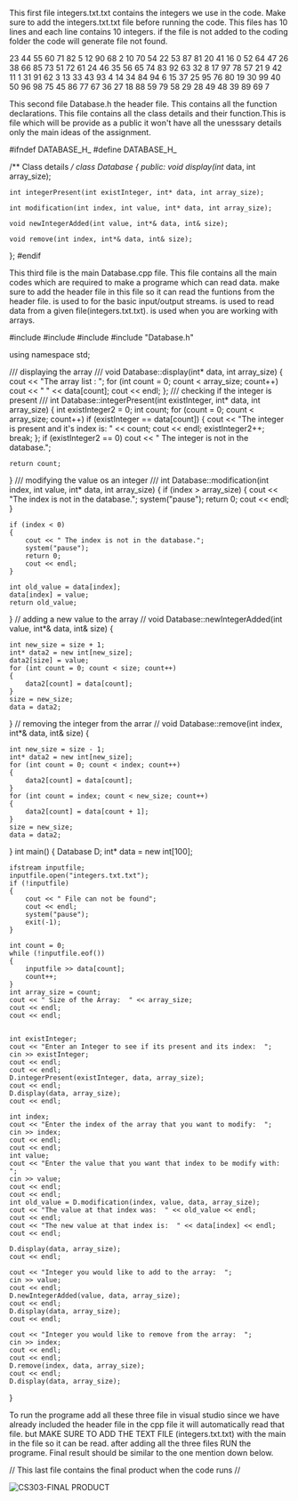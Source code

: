 This first file integers.txt.txt contains the integers we use in the code. Make sure to add the integers.txt.txt file before running the code. This files has 10 lines and each line contains 10 integers. if the file is not added to the coding folder the code will generate file not found.

23 44 55 60 71 82  5 12 90 68
 2 10 70 54 22 53 87 81 20 41
16  0 52 64 47 26 38 66 85 73
51 72 61 24 46 35 56 65 74 83
92 63 32  8 17 97 78 57 21  9
42 11  1 31 91 62  3 13 33 43
93  4 14 34 84 94  6 15 37 25
95 76 80 19 30 99 40 50 96 98
75 45 86 77 67 36 27 18 88 59
79 58 29 28 49 48 39 89 69  7

This second file Database.h the header file. This contains all the function declarations. This file contains all the class details and their function.This is file which will be provide as a public it won't have all the unesssary details only the main ideas of the assignment. 

#ifndef DATABASE_H_
#define DATABASE_H_

/** Class details */
class Database {
public:
	void display(int* data, int array_size);

	int integerPresent(int existInteger, int* data, int array_size);

	int modification(int index, int value, int* data, int array_size);

	void newIntegerAdded(int value, int*& data, int& size);

	void remove(int index, int*& data, int& size);

};
#endif	 

This third file is the main Database.cpp file. This file contains all the main codes which are required to make a programe which can read data. make sure to add the header file in this file so it can read the funtions from the header file. <iostream> is used to for the basic input/output streams. <fstream> is used to read data from a given file(integers.txt.txt).<vector> is used when you are working with arrays. 

#include <iostream>
#include <fstream>
#include <vector>
#include "Database.h"

using namespace std;

/// displaying the array /// 
void Database::display(int* data, int array_size) {
	cout << "The array list : ";
	for (int count = 0; count < array_size; count++)
		cout << " " << data[count];
	cout << endl;
};
/// checking if the integer is present ///
int Database::integerPresent(int existInteger, int* data, int array_size)
{
	int existInteger2 = 0;
	int count;
	for (count = 0; count < array_size; count++)
		if (existInteger == data[count])
		{
			cout << "The  integer is present and it's index is:  " << count;
			cout << endl;
			existInteger2++;
			break;
		};
	if (existInteger2 == 0)
		cout << " The integer is not in the database.";

	return count;
}
/// modifying the value os an integer ///
int Database::modification(int index, int value, int* data, int array_size)
{
	if (index > array_size)
	{
		cout << "The index is not in the database.";
		system("pause");
		return 0;
		cout << endl;
	}

	if (index < 0)
	{
		cout << " The index is not in the database.";
		system("pause");
		return 0;
		cout << endl;
	}

	int old_value = data[index];
	data[index] = value;
	return old_value;
}
// adding a new value to the array //
void Database::newIntegerAdded(int value, int*& data, int& size) {

	int new_size = size + 1;
	int* data2 = new int[new_size];
	data2[size] = value;
	for (int count = 0; count < size; count++)
	{
		data2[count] = data[count];
	}
	size = new_size;
	data = data2;



}
// removing the integer from the arrar //
void Database::remove(int index, int*& data, int& size) {

	int new_size = size - 1;
	int* data2 = new int[new_size];
	for (int count = 0; count < index; count++)
	{
		data2[count] = data[count];
	}
	for (int count = index; count < new_size; count++)
	{
		data2[count] = data[count + 1];
	}
	size = new_size;
	data = data2;



}
int main()
{
	Database D;
	int* data = new int[100];

	ifstream inputfile;
	inputfile.open("integers.txt.txt");
	if (!inputfile)
	{
		cout << " File can not be found";
		cout << endl;
		system("pause");
		exit(-1);
	}

	int count = 0;
	while (!inputfile.eof())
	{
		inputfile >> data[count];
		count++;
	}
	int array_size = count;
	cout << " Size of the Array:  " << array_size;
	cout << endl;
	cout << endl;


	int existInteger;
	cout << "Enter an Integer to see if its present and its index:  ";
	cin >> existInteger;
	cout << endl;
	cout << endl;
	D.integerPresent(existInteger, data, array_size);
	cout << endl;
	D.display(data, array_size);
	cout << endl;

	int index;
	cout << "Enter the index of the array that you want to modify:  ";
	cin >> index;
	cout << endl;
	cout << endl;
	int value;
	cout << "Enter the value that you want that index to be modify with:  ";
	cin >> value;
	cout << endl;
	cout << endl;
	int old_value = D.modification(index, value, data, array_size);
	cout << "The value at that index was:  " << old_value << endl;
	cout << endl;
	cout << "The new value at that index is:  " << data[index] << endl;
	cout << endl;

	D.display(data, array_size);
	cout << endl;

	cout << "Integer you would like to add to the array:  ";
	cin >> value;
	cout << endl; 
	D.newIntegerAdded(value, data, array_size);
	cout << endl;
	D.display(data, array_size);
	cout << endl;

	cout << "Integer you would like to remove from the array:  ";
	cin >> index;
	cout << endl;
	cout << endl;
	D.remove(index, data, array_size);
	cout << endl;
	D.display(data, array_size);
}

To run the programe add all these three file in visual studio since we have already included the header file in the cpp file it will automatically read that file. but MAKE SURE TO ADD THE TEXT FILE (integers.txt.txt) with the main in the file so it can be read. after adding all the three files RUN the programe. Final result should be similar to the one mention down below. 

// This last file contains the final product when the code runs //

![CS303-FINAL PRODUCT](https://user-images.githubusercontent.com/113943791/218188835-5d500ed4-2c3b-482a-a11e-2bcfc243a276.png)

